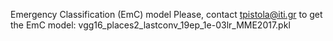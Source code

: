Emergency Classification (EmC) model
Please, contact tpistola@iti.gr to get the EmC model: vgg16_places2_lastconv_19ep_1e-03lr_MME2017.pkl
